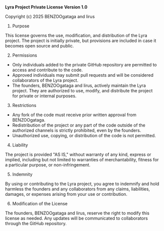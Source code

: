 **Lyra Project Private License**
**Version 1.0**

Copyright (c) 2025 BENZOOgataga and lirus

1. Purpose

This license governs the use, modification, and distribution of the Lyra project. The project is initially private, but provisions are included in case it becomes open source and public.

2. Permissions

- Only individuals added to the private GitHub repository are permitted to access and contribute to the code.
- Approved individuals may submit pull requests and will be considered collaborators of the Lyra project.
- The founders, BENZOOgataga and lirus, actively maintain the Lyra project. They are authorized to use, modify, and distribute the project for private or internal purposes.

3. Restrictions

- Any fork of the code must receive prior written approval from BENZOOgataga.
- Redistribution of the project or any part of the code outside of the authorized channels is strictly prohibited, even by the founders.
- Unauthorized use, copying, or distribution of the code is not permitted.

4. Liability

The project is provided "AS IS," without warranty of any kind, express or implied, including but not limited to warranties of merchantability, fitness for a particular purpose, or non-infringement.

5. Indemnity

By using or contributing to the Lyra project, you agree to indemnify and hold harmless the founders and any collaborators from any claims, liabilities, damages, or expenses arising from your use or contribution.

6. Modification of the License

The founders, BENZOOgataga and lirus, reserve the right to modify this license as needed. Any updates will be communicated to collaborators through the GitHub repository.
